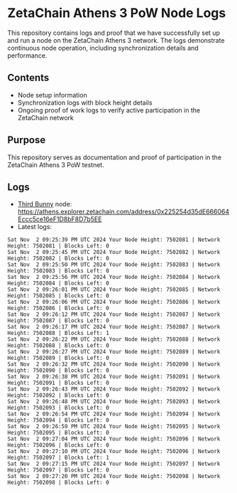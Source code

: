 # ZetaChain Athens 3 PoW Node Logs
This repository contains logs and proof that we have successfully set up and run a node on the ZetaChain Athens 3 network. The logs demonstrate continuous node operation, including synchronization details and performance.

## Contents
- Node setup information
- Synchronization logs with block height details
- Ongoing proof of work logs to verify active participation in the ZetaChain network

## Purpose
This repository serves as documentation and proof of participation in the ZetaChain Athens 3 PoW testnet.

## Logs

- [Third Bunny](https://thirdbunny.xyz/) node: https://athens.explorer.zetachain.com/address/0x225254d35dE666064Eccc5ce16eF1D8bF8D7b5EE
- Latest logs:
```
Sat Nov  2 09:25:39 PM UTC 2024 Your Node Height: 7502081 | Network Height: 7502081 | Blocks Left: 0
Sat Nov  2 09:25:45 PM UTC 2024 Your Node Height: 7502082 | Network Height: 7502082 | Blocks Left: 0
Sat Nov  2 09:25:50 PM UTC 2024 Your Node Height: 7502083 | Network Height: 7502083 | Blocks Left: 0
Sat Nov  2 09:25:56 PM UTC 2024 Your Node Height: 7502084 | Network Height: 7502084 | Blocks Left: 0
Sat Nov  2 09:26:01 PM UTC 2024 Your Node Height: 7502085 | Network Height: 7502085 | Blocks Left: 0
Sat Nov  2 09:26:06 PM UTC 2024 Your Node Height: 7502086 | Network Height: 7502086 | Blocks Left: 0
Sat Nov  2 09:26:12 PM UTC 2024 Your Node Height: 7502087 | Network Height: 7502087 | Blocks Left: 0
Sat Nov  2 09:26:17 PM UTC 2024 Your Node Height: 7502087 | Network Height: 7502088 | Blocks Left: 1
Sat Nov  2 09:26:22 PM UTC 2024 Your Node Height: 7502088 | Network Height: 7502088 | Blocks Left: 0
Sat Nov  2 09:26:27 PM UTC 2024 Your Node Height: 7502089 | Network Height: 7502089 | Blocks Left: 0
Sat Nov  2 09:26:32 PM UTC 2024 Your Node Height: 7502090 | Network Height: 7502090 | Blocks Left: 0
Sat Nov  2 09:26:38 PM UTC 2024 Your Node Height: 7502091 | Network Height: 7502091 | Blocks Left: 0
Sat Nov  2 09:26:43 PM UTC 2024 Your Node Height: 7502092 | Network Height: 7502092 | Blocks Left: 0
Sat Nov  2 09:26:48 PM UTC 2024 Your Node Height: 7502093 | Network Height: 7502093 | Blocks Left: 0
Sat Nov  2 09:26:54 PM UTC 2024 Your Node Height: 7502094 | Network Height: 7502094 | Blocks Left: 0
Sat Nov  2 09:26:59 PM UTC 2024 Your Node Height: 7502095 | Network Height: 7502095 | Blocks Left: 0
Sat Nov  2 09:27:04 PM UTC 2024 Your Node Height: 7502096 | Network Height: 7502096 | Blocks Left: 0
Sat Nov  2 09:27:10 PM UTC 2024 Your Node Height: 7502096 | Network Height: 7502097 | Blocks Left: 1
Sat Nov  2 09:27:15 PM UTC 2024 Your Node Height: 7502097 | Network Height: 7502097 | Blocks Left: 0
Sat Nov  2 09:27:20 PM UTC 2024 Your Node Height: 7502098 | Network Height: 7502098 | Blocks Left: 0
```

